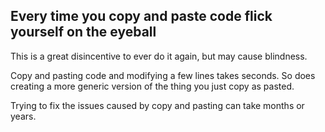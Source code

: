 ## Every time you copy and paste code flick yourself on the eyeball

This is a great disincentive to ever do it again, but may cause blindness.

Copy and pasting code and modifying a few lines takes seconds. So does creating a more generic version of the thing you just copy as pasted.

Trying to fix the issues caused by copy and pasting can take months or years.
